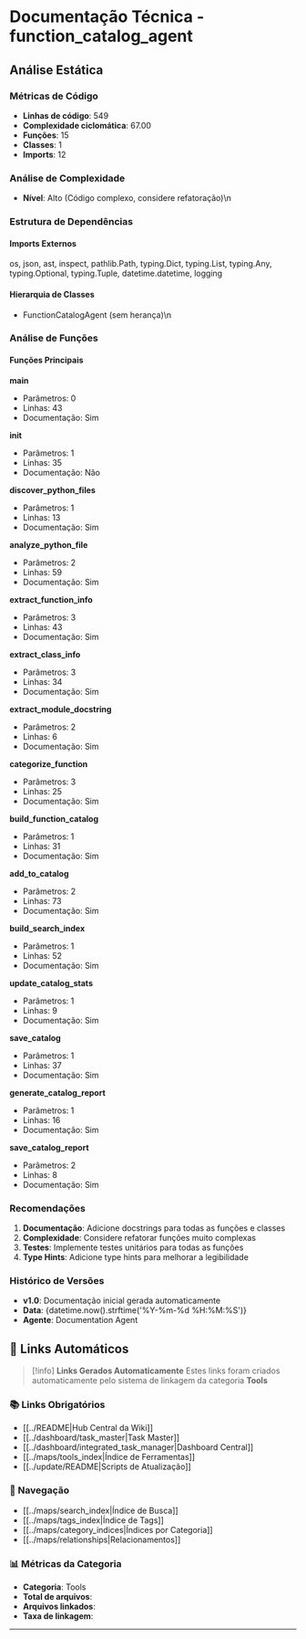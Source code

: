 # Documentação Técnica - function_catalog_agent

## Análise Estática

### Métricas de Código
- **Linhas de código**: 549
- **Complexidade ciclomática**: 67.00
- **Funções**: 15
- **Classes**: 1
- **Imports**: 12

### Análise de Complexidade
- **Nível**: Alto (Código complexo, considere refatoração)\n
### Estrutura de Dependências

#### Imports Externos
os, json, ast, inspect, pathlib.Path, typing.Dict, typing.List, typing.Any, typing.Optional, typing.Tuple, datetime.datetime, logging

#### Hierarquia de Classes
- FunctionCatalogAgent (sem herança)\n
### Análise de Funções

#### Funções Principais
**main**
- Parâmetros: 0
- Linhas: 43
- Documentação: Sim

**__init__**
- Parâmetros: 1
- Linhas: 35
- Documentação: Não

**discover_python_files**
- Parâmetros: 1
- Linhas: 13
- Documentação: Sim

**analyze_python_file**
- Parâmetros: 2
- Linhas: 59
- Documentação: Sim

**extract_function_info**
- Parâmetros: 3
- Linhas: 43
- Documentação: Sim

**extract_class_info**
- Parâmetros: 3
- Linhas: 34
- Documentação: Sim

**extract_module_docstring**
- Parâmetros: 2
- Linhas: 6
- Documentação: Sim

**categorize_function**
- Parâmetros: 3
- Linhas: 25
- Documentação: Sim

**build_function_catalog**
- Parâmetros: 1
- Linhas: 31
- Documentação: Sim

**add_to_catalog**
- Parâmetros: 2
- Linhas: 73
- Documentação: Sim

**build_search_index**
- Parâmetros: 1
- Linhas: 52
- Documentação: Sim

**update_catalog_stats**
- Parâmetros: 1
- Linhas: 9
- Documentação: Sim

**save_catalog**
- Parâmetros: 1
- Linhas: 37
- Documentação: Sim

**generate_catalog_report**
- Parâmetros: 1
- Linhas: 16
- Documentação: Sim

**save_catalog_report**
- Parâmetros: 2
- Linhas: 8
- Documentação: Sim

### Recomendações

1. **Documentação**: Adicione docstrings para todas as funções e classes
2. **Complexidade**: Considere refatorar funções muito complexas
3. **Testes**: Implemente testes unitários para todas as funções
4. **Type Hints**: Adicione type hints para melhorar a legibilidade

### Histórico de Versões

- **v1.0**: Documentação inicial gerada automaticamente
- **Data**: {datetime.now().strftime('%Y-%m-%d %H:%M:%S')}
- **Agente**: Documentation Agent


## 🔗 **Links Automáticos**

> [!info] **Links Gerados Automaticamente**
> Estes links foram criados automaticamente pelo sistema de linkagem da categoria **Tools**

### **📚 Links Obrigatórios**
- [[../README|Hub Central da Wiki]]
- [[../dashboard/task_master|Task Master]]
- [[../dashboard/integrated_task_manager|Dashboard Central]]
- [[../maps/tools_index|Índice de Ferramentas]]
- [[../update/README|Scripts de Atualização]]

### **🧭 Navegação**
- [[../maps/search_index|Índice de Busca]]
- [[../maps/tags_index|Índice de Tags]]
- [[../maps/category_indices|Índices por Categoria]]
- [[../maps/relationships|Relacionamentos]]

### **📊 Métricas da Categoria**
- **Categoria**: Tools
- **Total de arquivos**: <!-- Contador automático -->
- **Arquivos linkados**: <!-- Contador automático -->
- **Taxa de linkagem**: <!-- Percentual automático -->

---

